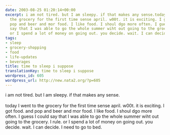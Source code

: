 ```yaml
---
date: 2003-08-25 01:20:14+00:00
excerpt: i am not tired. but I am sleepy. if that makes any sense.today I went to
  the grocery for the first time sense april. w00t. it is exciting. I got food. and
  pop and beer and mor food. I like food. I shoul dgo more often. I guess I could
  say that I was able to go the whole summer wiht out going to the grocery. I rule.
  or I spend a lot of money on going out. you decide. wait. I can decide. ...
tags:
- sleep
- grocery-shopping
- food
- life-updates
- beverages
title: time to sleep i suppose
translationKey: time to sleep i suppose
wordpress_id: 605
wordpress_url: http://new.nata2.org/?p=605
---
```


i am not tired. but I am sleepy. if that makes any sense.<br/><br/>today I went to the grocery for the first time sense april. w00t. it is exciting. I got food. and pop and beer and mor food. I like food. I shoul dgo more often. I guess I could say that I was able to go the whole summer wiht out going to the grocery. I rule. or I spend a lot of money on going out. you decide. wait. I can decide. I need to go to bed.